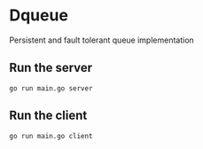 # Dqueue

Persistent and fault tolerant queue implementation

## Run the server
```
go run main.go server
```

## Run the client
```
go run main.go client
```
